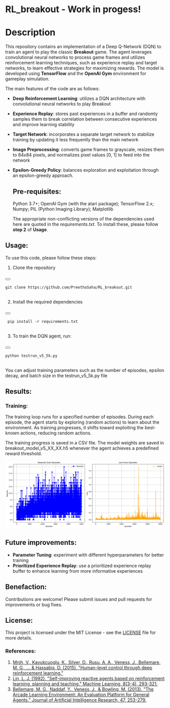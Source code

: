 # RL_breakout - Work in progess!

# Description

This repository contains an implementation of a Deep Q-Network (DQN) to train an agent to play the classic __Breakout__ game. The agent leverages convolutional neural networks to process game frames and utilizes reinforcement learning techniques, such as experience replay and target networks, to learn effective strategies for maximizing rewards. The model is developed using __TensorFlow__ and the __OpenAI Gym__ environment for gameplay simulation.

The main features of the code are as follows: 

- __Deep Reinforcement Learning__: utilizes a DQN architecture with convolutional neural networks to play Breakout
- __Experience Replay__: stores past experiences in a buffer and randomly samples them to break correlation between consecutive experiences and improve learning stability
- __Target Network__: incorporates a separate target network to stabilize training by updating it less frequently than the main network
- __Image Preprocessing__: converts game frames to grayscale, resizes them to 84x84 pixels, and normalizes pixel values [0, 1] to feed into the network
- __Epsilon-Greedy Policy__: balances exploration and exploitation through an epsilon-greedy approach.
  
  ## Pre-requisites:
  
  Python 3.7+;
  OpenAI Gym (with the atari package);
  TensorFlow 2.x;
  Numpy;
  PIL (Python Imaging Library);
  Matplotlib

  The appropriate non-conflicting versions of the dependencies used here are quoted in the _requirements.txt_. To install these, please follow __step 2__ of __Usage__. 

## Usage:
To use this code, please follow these steps:

1. Clone the repository

<div>
  <button class="copy-button" onclick="copyToClipboard(this.parentElement.nextElementSibling.textContent)"></button>
  <pre><code>git clone https://github.com/PreethaSaha/RL_breakout.git 
  </code></pre>
</div>

2. Install the required dependencies

<div>
  <button class="copy-button" onclick="copyToClipboard(this.parentElement.nextElementSibling.textContent)"></button>
  <pre><code> pip install -r requirements.txt
  </code></pre>
</div>

3. To train the DQN agent, run:

<div>
  <button class="copy-button" onclick="copyToClipboard(this.parentElement.nextElementSibling.textContent)"></button>
  <pre><code>python testrun_v5_5k.py
  </code></pre>
</div>

You can adjust training parameters such as the number of episodes, epsilon decay, and batch size in the testrun_v5_5k.py file

## Results:

  ### Training:
  The training loop runs for a specified number of episodes. During each episode, the agent starts by exploring (random actions) to learn about the environment. As training progresses, it shifts toward exploiting the best-known actions, reducing random actions.

The training progress is saved in a CSV file. The model weights are saved in breakout_model_v5_XX_XX.h5 whenever the agent achieves a predefined reward threshold.

[<img src = "https://github.com/PreethaSaha/RL-breakout/blob/main/breakout_v5_5k_5e-5.png" width = "20%">]: #
![alt text](https://github.com/PreethaSaha/RL_breakout/blob/main/breakout_v5_5k_5e-5.png)

## Future improvements:

- __Parameter Tuning__: experiment with different hyperparameters for better training 
- __Prioritized Experience Replay__: use a prioritized experience replay buffer to enhance learning from more informative experiences

## Benefaction:

Contributions are welcome! Please submit issues and pull requests for improvements or bug fixes.

## License:

This project is licensed under the MIT License - see the [LICENSE](https://github.com/PreethaSaha/RL_breakout/blob/main/LICENSE) file for more details.

### References:

1. [Mnih, V., Kavukcuoglu, K., Silver, D., Rusu, A. A., Veness, J., Bellemare, M. G., ... & Hassabis, D. (2015). "Human-level control through deep reinforcement learning."](https://www.nature.com/articles/nature14236)
2. [Lin, L. J. (1992). "Self-improving reactive agents based on reinforcement learning, planning and teaching." Machine Learning, 8(3-4), 293-321.](https://link.springer.com/article/10.1007/BF00992699)
3. [Bellemare, M. G., Naddaf, Y., Veness, J., & Bowling, M. (2013). "The Arcade Learning Environment: An Evaluation Platform for General Agents." Journal of Artificial Intelligence Research, 47, 253-279.](https://arxiv.org/abs/1207.4708)
